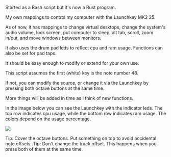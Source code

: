 Started as a Bash script but it's now a Rust program.

My own mappings to control my computer with the Launchkey MK2 25.

As of now, it has mappings to change virtual desktops, change the system's audio volume, lock screen, put computer to sleep, alt tab, scroll, zoom in/out, and move windows between monitors.

It also uses the drum pad leds to reflect cpu and ram usage. Functions can also be set for pad taps.

It should be easy enough to modify or extend for your own use.

This script assumes the first (white) key is the note number 48.

If not, you can modify the source, or change it via the Launchkey by pressing both octave buttons at the same time.

More things will be added in time as I think of new functions.

In the image below you can see the Launchkey with the indicator leds. The top row indicates cpu usage, while the bottom row indicates ram usage. The colors depend on the usage percentage.

![](https://i.imgur.com/NtrsZtr.jpg)

Tip: Cover the octave buttons. Put something on top to avoid accidental note offsets.
Tip: Don't change the track offset. This happens when you press both of them at the same time.